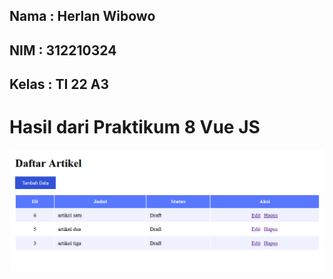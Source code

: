 ## Nama : Herlan Wibowo
## NIM : 312210324
## Kelas : TI 22 A3
# Hasil dari Praktikum 8 Vue JS
![](img/ss1.png)

